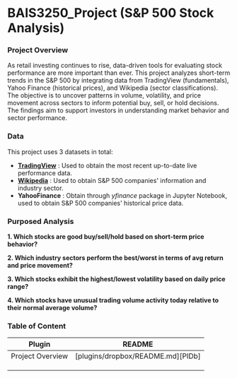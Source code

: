 # BAIS3250_Project (S&P 500 Stock Analysis)
### Project Overview
As retail investing continues to rise, data-driven tools for evaluating stock performance are more important than ever. This project analyzes short-term trends in the S&P 500 by integrating data from TradingView (fundamentals), Yahoo Finance (historical prices), and Wikipedia (sector classifications). The objective is to uncover patterns in volume, volatility, and price movement across sectors to inform potential buy, sell, or hold decisions. The findings aim to support investors in understanding market behavior and sector performance.


### Data 
This project uses 3 datasets in total:
- **[TradingView]** : Used to obtain the most recent up-to-date live performance data.
- **[Wikipedia]** : Used to obtain S&P 500 companies' information and industry sector.
- **YahooFinance** : Obtain through _yfinance_ package in Jupyter Notebook, used to obtain S&P 500 companies' historical price data.

[TradingView]: <https://www.tradingview.com/symbols/SPX/components/>
[Wikipedia]: <https://en.wikipedia.org/wiki/List_of_S%26P_500_companies>


### Purposed Analysis
**1. Which stocks are good buy/sell/hold based on short-term price behavior?**


**2. Which industry sectors perform the best/worst in terms of avg return and price movement?**


**3. Which stocks exhibit the highest/lowest volatility based on daily price range?**


**4. Which stocks have unusual trading volume activity today relative to their normal average volume?**




### Table of Content
| Plugin | README |
| ------ | ------ |
| Project Overview | [plugins/dropbox/README.md][PlDb]   | 
|  |  | 
|  |  | 
|  |  | 
